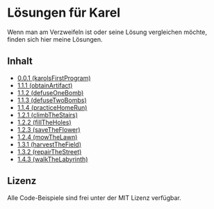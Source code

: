 # Lösungen für Karel

Wenn man am Verzweifeln ist oder seine Lösung vergleichen möchte, finden sich hier meine Lösungen.

## Inhalt
  - [0.0.1 (karolsFirstProgram)](https://github.com/lukasnehrke/karel-solutions/blob/main/0.0.1%20karolsFirstProgram/solution.karel)
  - [1.1.1 (obtainArtifact)](https://github.com/lukasnehrke/karel-solutions/blob/main/1.1.1%20obtainArtifact/solution.karel)
  - [1.1.2 (defuseOneBomb)](https://github.com/lukasnehrke/karel-solutions/blob/main/1.1.2%20defuseOneBomb/solution.karel)
  - [1.1.3 (defuseTwoBombs)](https://github.com/lukasnehrke/karel-solutions/blob/main/1.1.3%20defuseTwoBombs/solution.karel)
  - [1.1.4 (practiceHomeRun)](https://github.com/lukasnehrke/karel-solutions/blob/main/1.1.4%20practiceHomeRun/solution.karel)
  - [1.2.1 (climbTheStairs)](https://github.com/lukasnehrke/karel-solutions/blob/main/1.2.1%20climbTheStairs/solution.karel)
  - [1.2.2 (fillTheHoles)](https://github.com/lukasnehrke/karel-solutions/blob/main/1.2.2%20fillTheHoles/solution.karel)
  - [1.2.3 (saveTheFlower)](https://github.com/lukasnehrke/karel-solutions/blob/main/1.2.3%20saveTheFlower/solution.karel)
  - [1.2.4 (mowTheLawn)](https://github.com/lukasnehrke/karel-solutions/blob/main/1.2.4%20mowTheLawn/solution.karel)
  - [1.3.1 (harvestTheField)](https://github.com/lukasnehrke/karel-solutions/blob/main/1.3.1%20harvestTheField/solution.karel)
  - [1.3.2 (repairTheStreet)](https://github.com/lukasnehrke/karel-solutions/blob/main/1.3.2%20repairTheStreet/solution.karel)
  - [1.4.3 (walkTheLabyrinth)](https://github.com/lukasnehrke/karel-solutions/blob/main/1.4.3%20walkTheLabyrinth/solution.karel)

## Lizenz

Alle Code-Beispiele sind frei unter der MIT Lizenz verfügbar.
